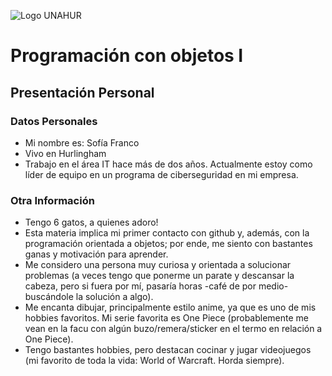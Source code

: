 ![Logo UNAHUR](./UNAHUR.png)

# Programación con objetos I
## Presentación Personal

### Datos Personales
- Mi nombre es: Sofía Franco
- Vivo en Hurlingham
- Trabajo en el área IT hace más de dos años. Actualmente estoy como líder de equipo en un programa de ciberseguridad en mi empresa.

### Otra Información
- Tengo 6 gatos, a quienes adoro!
- Esta materia implica mi primer contacto con github y, además, con la programación orientada a objetos; por ende, me siento con bastantes ganas y motivación para aprender.
- Me considero una persona muy curiosa y orientada a solucionar problemas (a veces tengo que ponerme un parate y descansar la cabeza, pero si fuera por mí, pasaría horas -café de por medio- buscándole la solución a algo).
- Me encanta dibujar, principalmente estilo anime, ya que es uno de mis hobbies favoritos. Mi serie favorita es One Piece (probablemente me vean en la facu con algún buzo/remera/sticker en el termo en relación a One Piece).
- Tengo bastantes hobbies, pero destacan cocinar y jugar videojuegos (mi favorito de toda la vida: World of Warcraft. Horda siempre).

